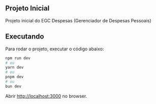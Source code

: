 ## Projeto Inicial
Projeto inicial do EGC Despesas (Gerenciador de Despesas Pessoais)


## Executando
Para rodar o projeto, executar  o código abaixo:

```bash
npm run dev
# ou
yarn dev
# ou
pnpm dev
# ou
bun dev
```

Abrir [http://localhost:3000](http://localhost:3000) no browser.



